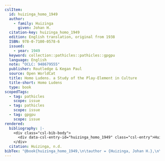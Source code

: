 ```yaml
---
cslItem:
  id: huizinga_homo_1949
  author:
    - family: Huizinga
      given: Johan H.
  citation-key: huizinga_homo_1949
  edition: English translation, original from 1938
  ISBN: 978-0-7100-0578-6
  issued:
    - year: 1949
  keyword: collection::pathicles::pathicles::gpgpu
  language: English
  note: "OCLC: 948679555"
  publisher: Routledge & Kegan Paul
  source: Open WorldCat
  title: Homo Ludens. a Study of the Play-Element in Culture
  title-short: Homo Ludens
  type: book
scopedTags:
  - tag: pathicles
    scope: issue
  - tag: pathicles
    scope: issue
  - tag: gpgpu
    scope: issue
rendered:
  bibliography: |-
    <div class="csl-bib-body">
      <div data-csl-entry-id="huizinga_homo_1949" class="csl-entry">Huizinga, J. H. n.d.. <i>Homo Ludens. a Study of the Play-Element in Culture</i> (English translation, original from 1938). Routledge &#38; Kegan Paul.</div>
    </div>
  citation: Huizinga, n.d.
bibTex: "@book{huizinga_homo_1949,\n\tauthor = {Huizinga, Johan H.},\n\tedition = {English translation, original from 1938},\n\tnote = {OCLC: 948679555},\n\tpublisher = {Routledge & Kegan Paul},\n\ttitle = {Homo {Ludens}. a {Study} of the {Play}-{Element} in {Culture}},\n}\n\n"
---
```

